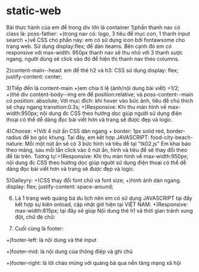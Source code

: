 # static-web
Bài thực hành của em để trong div lớn là container
1)phần thanh nav có class là: poss-father:
  +)trong nav có: logo, 3 tiêu đề mục con, 1 thanh input search
  +)về CSS cho phần này: em có sử dụng icon bởi fontawsome cho trang web. Sử dụng display:flex; để dàn iteams. Bên cạnh đó em có responsive với max-width: 950px thanh nav sẽ thu     nhỏ với 3 thanh xược ngang, người dùng sẽ click vào đó để hiện thị thanh nav theo columns.
  
 2)content-main--head: em để thẻ h2 và h3: CSS sử dụng display: flex; justify-content: center;
 
 3)Tiếp đến là content-main
  +)em chia tỉ lệ (ảnh/nội dung bài viết) =1/2;
  +)thẻ div content-body--img em để position:relative; và poss-content--main có position: absolute; Với mục đích: khi hover vào bức ảnh, tiêu đề chú thích sẽ chạy ngang             transition:0.3s;
  +)Responsive: Khi thu màn hình về max-width:950px; nội dung đc CSS theo hướng dọc giúp người sử dụng điện thoại có thể dễ dàng đọc bài viết hơn và trang sẽ được đẹp và logic.
  
  4)Choose:
  +)Với 4 nút ấn CSS dàn ngang + border: 1px solid red, border-radius để bo góc khung. Tại đây, em kết hợp JAVASCRIPT:
  food-city-beach-nature: Mỗi một nút ấn sẽ có 3 bức hình và tiêu đề tại "tk02.js"
  Em khai báo theo mảng, sau mỗi lần click vào ô nút ấn, hình và tiêu đề sẽ thay đổi theo đề tài trên.
  Tương tự:+)Responsive: Khi thu màn hình về max-width:950px; nội dung đc CSS theo hướng dọc giúp người sử dụng điện thoại có thể dễ dàng đọc bài viết hơn và trang sẽ được đẹp và logic.
  
  5)Galleyry:
  +)CSS thay đổi font chữ và font size;
  +)hình ảnh dàn ngang.  display: flex; justify-content: space-around;
  
  6) Là 1 trang web quảng bá du lịch nên em có sử dụng JAVASCRIPT tại đấy kết hợp sự kiên onload, cập nhật giờ hiện tại VIỆT NAM.
  +)Responsive: max-width:815px;  tại đây sẽ giúp Nội dung thẻ h1 và thời gian tránh xung đột, chữ đè chữ:
  
  7) Cuối cùng là footer:
  
  +)footer-left: là nội dung và thẻ input
  
  +)footer-mid: là nội dung của thông điệp và ghi chú
  
  +)footer-right: là lời chào mừng với quảng bá qua nền tảng mạng xã hội
  
  
